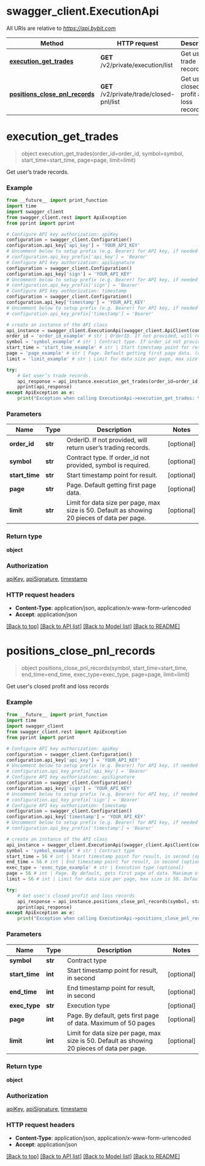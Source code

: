 # swagger_client.ExecutionApi

All URIs are relative to *https://api.bybit.com*

Method | HTTP request | Description
------------- | ------------- | -------------
[**execution_get_trades**](ExecutionApi.md#execution_get_trades) | **GET** /v2/private/execution/list | Get user’s trade records.
[**positions_close_pnl_records**](ExecutionApi.md#positions_close_pnl_records) | **GET** /v2/private/trade/closed-pnl/list | Get user&#39;s closed profit and loss records


# **execution_get_trades**
> object execution_get_trades(order_id=order_id, symbol=symbol, start_time=start_time, page=page, limit=limit)

Get user’s trade records.

### Example
```python
from __future__ import print_function
import time
import swagger_client
from swagger_client.rest import ApiException
from pprint import pprint

# Configure API key authorization: apiKey
configuration = swagger_client.Configuration()
configuration.api_key['api_key'] = 'YOUR_API_KEY'
# Uncomment below to setup prefix (e.g. Bearer) for API key, if needed
# configuration.api_key_prefix['api_key'] = 'Bearer'
# Configure API key authorization: apiSignature
configuration = swagger_client.Configuration()
configuration.api_key['sign'] = 'YOUR_API_KEY'
# Uncomment below to setup prefix (e.g. Bearer) for API key, if needed
# configuration.api_key_prefix['sign'] = 'Bearer'
# Configure API key authorization: timestamp
configuration = swagger_client.Configuration()
configuration.api_key['timestamp'] = 'YOUR_API_KEY'
# Uncomment below to setup prefix (e.g. Bearer) for API key, if needed
# configuration.api_key_prefix['timestamp'] = 'Bearer'

# create an instance of the API class
api_instance = swagger_client.ExecutionApi(swagger_client.ApiClient(configuration))
order_id = 'order_id_example' # str | OrderID. If not provided, will return user’s trading records. (optional)
symbol = 'symbol_example' # str | Contract type. If order_id not provided, symbol is required. (optional)
start_time = 'start_time_example' # str | Start timestamp point for result. (optional)
page = 'page_example' # str | Page. Default getting first page data. (optional)
limit = 'limit_example' # str | Limit for data size per page, max size is 50. Default as showing 20 pieces of data per page. (optional)

try:
    # Get user’s trade records.
    api_response = api_instance.execution_get_trades(order_id=order_id, symbol=symbol, start_time=start_time, page=page, limit=limit)
    pprint(api_response)
except ApiException as e:
    print("Exception when calling ExecutionApi->execution_get_trades: %s\n" % e)
```

### Parameters

Name | Type | Description  | Notes
------------- | ------------- | ------------- | -------------
 **order_id** | **str**| OrderID. If not provided, will return user’s trading records. | [optional] 
 **symbol** | **str**| Contract type. If order_id not provided, symbol is required. | [optional] 
 **start_time** | **str**| Start timestamp point for result. | [optional] 
 **page** | **str**| Page. Default getting first page data. | [optional] 
 **limit** | **str**| Limit for data size per page, max size is 50. Default as showing 20 pieces of data per page. | [optional] 

### Return type

**object**

### Authorization

[apiKey](../README.md#apiKey), [apiSignature](../README.md#apiSignature), [timestamp](../README.md#timestamp)

### HTTP request headers

 - **Content-Type**: application/json, application/x-www-form-urlencoded
 - **Accept**: application/json

[[Back to top]](#) [[Back to API list]](../README.md#documentation-for-api-endpoints) [[Back to Model list]](../README.md#documentation-for-models) [[Back to README]](../README.md)

# **positions_close_pnl_records**
> object positions_close_pnl_records(symbol, start_time=start_time, end_time=end_time, exec_type=exec_type, page=page, limit=limit)

Get user's closed profit and loss records

### Example
```python
from __future__ import print_function
import time
import swagger_client
from swagger_client.rest import ApiException
from pprint import pprint

# Configure API key authorization: apiKey
configuration = swagger_client.Configuration()
configuration.api_key['api_key'] = 'YOUR_API_KEY'
# Uncomment below to setup prefix (e.g. Bearer) for API key, if needed
# configuration.api_key_prefix['api_key'] = 'Bearer'
# Configure API key authorization: apiSignature
configuration = swagger_client.Configuration()
configuration.api_key['sign'] = 'YOUR_API_KEY'
# Uncomment below to setup prefix (e.g. Bearer) for API key, if needed
# configuration.api_key_prefix['sign'] = 'Bearer'
# Configure API key authorization: timestamp
configuration = swagger_client.Configuration()
configuration.api_key['timestamp'] = 'YOUR_API_KEY'
# Uncomment below to setup prefix (e.g. Bearer) for API key, if needed
# configuration.api_key_prefix['timestamp'] = 'Bearer'

# create an instance of the API class
api_instance = swagger_client.ExecutionApi(swagger_client.ApiClient(configuration))
symbol = 'symbol_example' # str | Contract type
start_time = 56 # int | Start timestamp point for result, in second (optional)
end_time = 56 # int | End timestamp point for result, in second (optional)
exec_type = 'exec_type_example' # str | Execution type (optional)
page = 56 # int | Page. By default, gets first page of data. Maximum of 50 pages (optional)
limit = 56 # int | Limit for data size per page, max size is 50. Default as showing 20 pieces of data per page. (optional)

try:
    # Get user's closed profit and loss records
    api_response = api_instance.positions_close_pnl_records(symbol, start_time=start_time, end_time=end_time, exec_type=exec_type, page=page, limit=limit)
    pprint(api_response)
except ApiException as e:
    print("Exception when calling ExecutionApi->positions_close_pnl_records: %s\n" % e)
```

### Parameters

Name | Type | Description  | Notes
------------- | ------------- | ------------- | -------------
 **symbol** | **str**| Contract type | 
 **start_time** | **int**| Start timestamp point for result, in second | [optional] 
 **end_time** | **int**| End timestamp point for result, in second | [optional] 
 **exec_type** | **str**| Execution type | [optional] 
 **page** | **int**| Page. By default, gets first page of data. Maximum of 50 pages | [optional] 
 **limit** | **int**| Limit for data size per page, max size is 50. Default as showing 20 pieces of data per page. | [optional] 

### Return type

**object**

### Authorization

[apiKey](../README.md#apiKey), [apiSignature](../README.md#apiSignature), [timestamp](../README.md#timestamp)

### HTTP request headers

 - **Content-Type**: application/json, application/x-www-form-urlencoded
 - **Accept**: application/json

[[Back to top]](#) [[Back to API list]](../README.md#documentation-for-api-endpoints) [[Back to Model list]](../README.md#documentation-for-models) [[Back to README]](../README.md)

